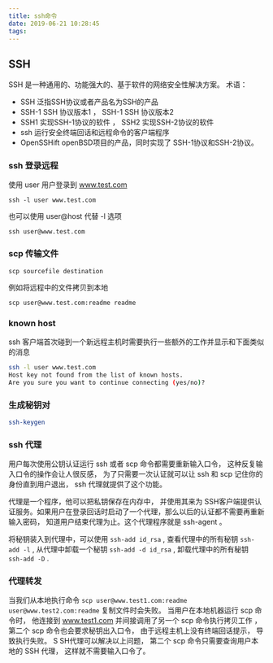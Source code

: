 ```yaml
---
title: ssh命令
date: 2019-06-21 10:28:45
tags:
---
```


## SSH
SSH 是一种通用的、功能强大的、基于软件的网络安全性解决方案。
术语：
- SSH 泛指SSH协议或者产品名为SSH的产品
- SSH-1 SSH 协议版本1 ， SSH-1 SSH 协议版本2
- SSH1 实现SSH-1协议的软件 ， SSH2 实现SSH-2协议的软件
- ssh 运行安全终端回话和远程命令的客户端程序
- OpenSSHift openBSD项目的产品，同时实现了 SSH-1协议和SSH-2协议。

### ssh 登录远程
使用 user 用户登录到 www.test.com
```
ssh -l user www.test.com
```
也可以使用 user@host 代替 -l 选项
```
ssh user@www.test.com
```

### scp 传输文件
```
scp sourcefile destination
```
例如将远程中的文件拷贝到本地
```
scp user@www.test.com:readme readme
```

### known host
ssh 客户端首次碰到一个新远程主机时需要执行一些额外的工作并显示和下面类似的消息
```bash
ssh -l user www.test.com
Host key not found from the list of known hosts.
Are you sure you want to continue connecting (yes/no)?
```

### 生成秘钥对
```bash
ssh-keygen
```

### ssh 代理
用户每次使用公钥认证运行 ssh 或者 scp 命令都需要重新输入口令， 这种反复输入口令的操作会让人很反感， 为了只需要一次认证就可以让 ssh 和 scp 记住你的身份直到用户退出， ssh 代理就提供了这个功能。

代理是一个程序，他可以把私钥保存在内存中， 并使用其来为 SSH客户端提供认证服务。如果用户在登录回话时启动了一个代理，那么以后的认证都不需要再重新输入密码， 知道用户结束代理为止。这个代理程序就是 ssh-agent 。

将秘钥装入到代理中，可以使用 ```ssh-add id_rsa``` , 查看代理中的所有秘钥 ```ssh-add -l``` , 从代理中卸载一个秘钥 ```ssh-add -d id_rsa``` , 卸载代理中的所有秘钥 ```ssh-add -D``` .

### 代理转发
当我们从本地执行命令 ```scp user@www.test1.com:readme user@www.test2.com:readme``` 复制文件时会失败。
当用户在本地机器运行 scp 命令时， 他连接到 www.test1.com 并间接调用了另一个 scp 命令执行拷贝工作 ， 第二个 scp 命令也会要求秘钥出入口令， 由于远程主机上没有终端回话提示， 导致执行失败。 S
SH代理可以解决以上问题， 第二个 scp 命令只需要查询用户本地的 SSH 代理， 这样就不需要输入口令了。